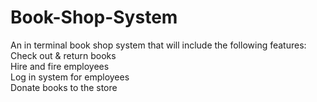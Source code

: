 # Book-Shop-System

An in terminal book shop system that will include the following features:<br/>
Check out & return books<br/>
Hire and fire employees<br/>
Log in system for employees<br/>
Donate books to the store<br/>
